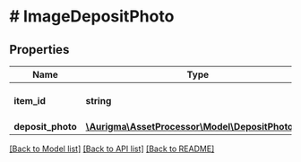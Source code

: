 # # ImageDepositPhoto

## Properties

Name | Type | Description | Notes
------------ | ------------- | ------------- | -------------
**item_id** | **string** | Design image item identifier | [optional]
**deposit_photo** | [**\Aurigma\AssetProcessor\Model\DepositPhotoInfo**](DepositPhotoInfo.md) |  | [optional]

[[Back to Model list]](../../README.md#models) [[Back to API list]](../../README.md#endpoints) [[Back to README]](../../README.md)
